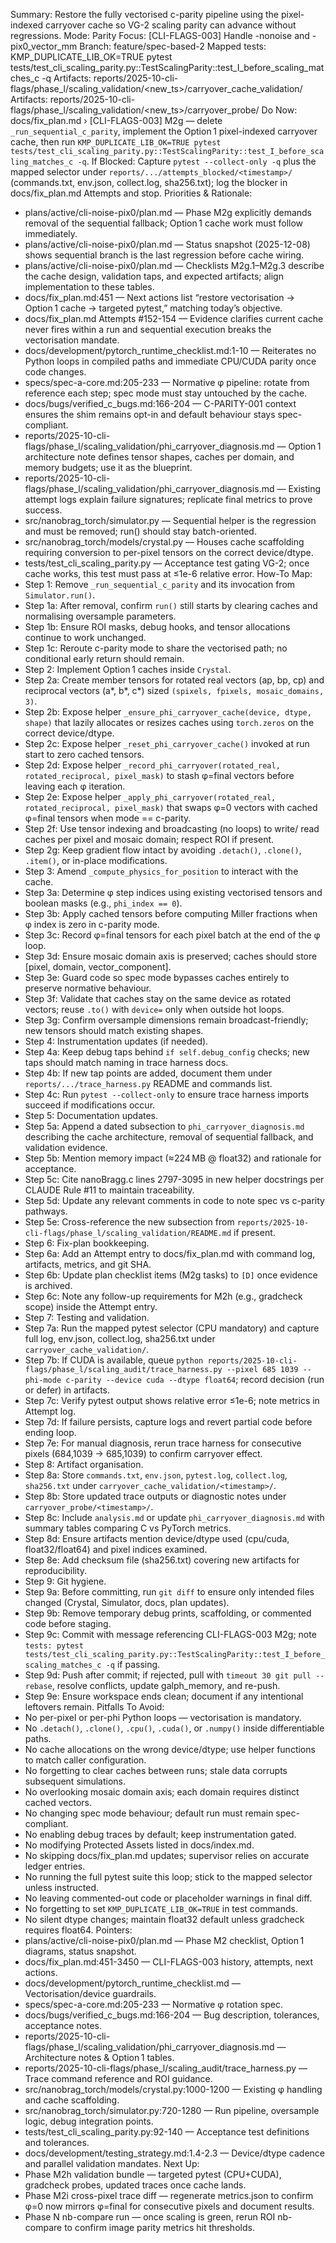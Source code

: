Summary: Restore the fully vectorised c-parity pipeline using the pixel-indexed carryover cache so VG-2 scaling parity can advance without regressions.
Mode: Parity
Focus: [CLI-FLAGS-003] Handle -nonoise and -pix0_vector_mm
Branch: feature/spec-based-2
Mapped tests: KMP_DUPLICATE_LIB_OK=TRUE pytest tests/test_cli_scaling_parity.py::TestScalingParity::test_I_before_scaling_matches_c -q
Artifacts: reports/2025-10-cli-flags/phase_l/scaling_validation/<new_ts>/carryover_cache_validation/
Artifacts: reports/2025-10-cli-flags/phase_l/scaling_validation/<new_ts>/carryover_probe/
Do Now: docs/fix_plan.md › [CLI-FLAGS-003] M2g — delete `_run_sequential_c_parity`, implement the Option 1 pixel-indexed carryover cache, then run `KMP_DUPLICATE_LIB_OK=TRUE pytest tests/test_cli_scaling_parity.py::TestScalingParity::test_I_before_scaling_matches_c -q`.
If Blocked: Capture `pytest --collect-only -q` plus the mapped selector under `reports/.../attempts_blocked/<timestamp>/` (commands.txt, env.json, collect.log, sha256.txt); log the blocker in docs/fix_plan.md Attempts and stop.
Priorities & Rationale:
- plans/active/cli-noise-pix0/plan.md — Phase M2g explicitly demands removal of the sequential fallback; Option 1 cache work must follow immediately.
- plans/active/cli-noise-pix0/plan.md — Status snapshot (2025-12-08) shows sequential branch is the last regression before cache wiring.
- plans/active/cli-noise-pix0/plan.md — Checklists M2g.1–M2g.3 describe the cache design, validation taps, and expected artifacts; align implementation to these tables.
- docs/fix_plan.md:451 — Next actions list “restore vectorisation → Option 1 cache → targeted pytest,” matching today’s objective.
- docs/fix_plan.md Attempts #152-154 — Evidence clarifies current cache never fires within a run and sequential execution breaks the vectorisation mandate.
- docs/development/pytorch_runtime_checklist.md:1-10 — Reiterates no Python loops in compiled paths and immediate CPU/CUDA parity once code changes.
- specs/spec-a-core.md:205-233 — Normative φ pipeline: rotate from reference each step; spec mode must stay untouched by the cache.
- docs/bugs/verified_c_bugs.md:166-204 — C-PARITY-001 context ensures the shim remains opt-in and default behaviour stays spec-compliant.
- reports/2025-10-cli-flags/phase_l/scaling_validation/phi_carryover_diagnosis.md — Option 1 architecture note defines tensor shapes, caches per domain, and memory budgets; use it as the blueprint.
- reports/2025-10-cli-flags/phase_l/scaling_validation/phi_carryover_diagnosis.md — Existing attempt logs explain failure signatures; replicate final metrics to prove success.
- src/nanobrag_torch/simulator.py — Sequential helper is the regression and must be removed; run() should stay batch-oriented.
- src/nanobrag_torch/models/crystal.py — Houses cache scaffolding requiring conversion to per-pixel tensors on the correct device/dtype.
- tests/test_cli_scaling_parity.py — Acceptance test gating VG-2; once cache works, this test must pass at ≤1e-6 relative error.
How-To Map:
- Step 1: Remove `_run_sequential_c_parity` and its invocation from `Simulator.run()`.
- Step 1a: After removal, confirm `run()` still starts by clearing caches and normalising oversample parameters.
- Step 1b: Ensure ROI masks, debug hooks, and tensor allocations continue to work unchanged.
- Step 1c: Reroute c-parity mode to share the vectorised path; no conditional early return should remain.
- Step 2: Implement Option 1 caches inside `Crystal`.
- Step 2a: Create member tensors for rotated real vectors (ap, bp, cp) and reciprocal vectors (a*, b*, c*) sized `(spixels, fpixels, mosaic_domains, 3)`.
- Step 2b: Expose helper `_ensure_phi_carryover_cache(device, dtype, shape)` that lazily allocates or resizes caches using `torch.zeros` on the correct device/dtype.
- Step 2c: Expose helper `_reset_phi_carryover_cache()` invoked at run start to zero cached tensors.
- Step 2d: Expose helper `_record_phi_carryover(rotated_real, rotated_reciprocal, pixel_mask)` to stash φ=final vectors before leaving each φ iteration.
- Step 2e: Expose helper `_apply_phi_carryover(rotated_real, rotated_reciprocal, pixel_mask)` that swaps φ=0 vectors with cached φ=final tensors when mode == c-parity.
- Step 2f: Use tensor indexing and broadcasting (no loops) to write/ read caches per pixel and mosaic domain; respect ROI if present.
- Step 2g: Keep gradient flow intact by avoiding `.detach()`, `.clone()`, `.item()`, or in-place modifications.
- Step 3: Amend `_compute_physics_for_position` to interact with the cache.
- Step 3a: Determine φ step indices using existing vectorised tensors and boolean masks (e.g., `phi_index == 0`).
- Step 3b: Apply cached tensors before computing Miller fractions when φ index is zero in c-parity mode.
- Step 3c: Record φ=final tensors for each pixel batch at the end of the φ loop.
- Step 3d: Ensure mosaic domain axis is preserved; caches should store [pixel, domain, vector_component].
- Step 3e: Guard code so spec mode bypasses caches entirely to preserve normative behaviour.
- Step 3f: Validate that caches stay on the same device as rotated vectors; reuse `.to()` with `device=` only when outside hot loops.
- Step 3g: Confirm oversample dimensions remain broadcast-friendly; new tensors should match existing shapes.
- Step 4: Instrumentation updates (if needed).
- Step 4a: Keep debug taps behind `if self.debug_config` checks; new taps should match naming in trace harness docs.
- Step 4b: If new tap points are added, document them under `reports/.../trace_harness.py` README and commands list.
- Step 4c: Run `pytest --collect-only` to ensure trace harness imports succeed if modifications occur.
- Step 5: Documentation updates.
- Step 5a: Append a dated subsection to `phi_carryover_diagnosis.md` describing the cache architecture, removal of sequential fallback, and validation evidence.
- Step 5b: Mention memory impact (≈224 MB @ float32) and rationale for acceptance.
- Step 5c: Cite nanoBragg.c lines 2797-3095 in new helper docstrings per CLAUDE Rule #11 to maintain traceability.
- Step 5d: Update any relevant comments in code to note spec vs c-parity pathways.
- Step 5e: Cross-reference the new subsection from `reports/2025-10-cli-flags/phase_l/scaling_validation/README.md` if present.
- Step 6: Fix-plan bookkeeping.
- Step 6a: Add an Attempt entry to docs/fix_plan.md with command log, artifacts, metrics, and git SHA.
- Step 6b: Update plan checklist items (M2g tasks) to `[D]` once evidence is archived.
- Step 6c: Note any follow-up requirements for M2h (e.g., gradcheck scope) inside the Attempt entry.
- Step 7: Testing and validation.
- Step 7a: Run the mapped pytest selector (CPU mandatory) and capture full log, env.json, collect.log, sha256.txt under `carryover_cache_validation/`.
- Step 7b: If CUDA is available, queue `python reports/2025-10-cli-flags/phase_l/scaling_audit/trace_harness.py --pixel 685 1039 --phi-mode c-parity --device cuda --dtype float64`; record decision (run or defer) in artifacts.
- Step 7c: Verify pytest output shows relative error ≤1e-6; note metrics in Attempt log.
- Step 7d: If failure persists, capture logs and revert partial code before ending loop.
- Step 7e: For manual diagnosis, rerun trace harness for consecutive pixels (684,1039 → 685,1039) to confirm carryover effect.
- Step 8: Artifact organisation.
- Step 8a: Store `commands.txt`, `env.json`, `pytest.log`, `collect.log`, `sha256.txt` under `carryover_cache_validation/<timestamp>/`.
- Step 8b: Store updated trace outputs or diagnostic notes under `carryover_probe/<timestamp>/`.
- Step 8c: Include `analysis.md` or update `phi_carryover_diagnosis.md` with summary tables comparing C vs PyTorch metrics.
- Step 8d: Ensure artifacts mention device/dtype used (cpu/cuda, float32/float64) and pixel indices examined.
- Step 8e: Add checksum file (sha256.txt) covering new artifacts for reproducibility.
- Step 9: Git hygiene.
- Step 9a: Before committing, run `git diff` to ensure only intended files changed (Crystal, Simulator, docs, plan updates).
- Step 9b: Remove temporary debug prints, scaffolding, or commented code before staging.
- Step 9c: Commit with message referencing CLI-FLAGS-003 M2g; note `tests: pytest tests/test_cli_scaling_parity.py::TestScalingParity::test_I_before_scaling_matches_c -q` if passing.
- Step 9d: Push after commit; if rejected, pull with `timeout 30 git pull --rebase`, resolve conflicts, update galph_memory, and re-push.
- Step 9e: Ensure workspace ends clean; document if any intentional leftovers remain.
Pitfalls To Avoid:
- No per-pixel or per-phi Python loops — vectorisation is mandatory.
- No `.detach()`, `.clone()`, `.cpu()`, `.cuda()`, or `.numpy()` inside differentiable paths.
- No cache allocations on the wrong device/dtype; use helper functions to match caller configuration.
- No forgetting to clear caches between runs; stale data corrupts subsequent simulations.
- No overlooking mosaic domain axis; each domain requires distinct cached vectors.
- No changing spec mode behaviour; default run must remain spec-compliant.
- No enabling debug traces by default; keep instrumentation gated.
- No modifying Protected Assets listed in docs/index.md.
- No skipping docs/fix_plan.md updates; supervisor relies on accurate ledger entries.
- No running the full pytest suite this loop; stick to the mapped selector unless instructed.
- No leaving commented-out code or placeholder warnings in final diff.
- No forgetting to set `KMP_DUPLICATE_LIB_OK=TRUE` in test commands.
- No silent dtype changes; maintain float32 default unless gradcheck requires float64.
Pointers:
- plans/active/cli-noise-pix0/plan.md — Phase M2 checklist, Option 1 diagrams, status snapshot.
- docs/fix_plan.md:451-3450 — CLI-FLAGS-003 history, attempts, next actions.
- docs/development/pytorch_runtime_checklist.md — Vectorisation/device guardrails.
- specs/spec-a-core.md:205-233 — Normative φ rotation spec.
- docs/bugs/verified_c_bugs.md:166-204 — Bug description, tolerances, acceptance notes.
- reports/2025-10-cli-flags/phase_l/scaling_validation/phi_carryover_diagnosis.md — Architecture notes & Option 1 tables.
- reports/2025-10-cli-flags/phase_l/scaling_audit/trace_harness.py — Trace command reference and ROI guidance.
- src/nanobrag_torch/models/crystal.py:1000-1200 — Existing φ handling and cache scaffolding.
- src/nanobrag_torch/simulator.py:720-1280 — Run pipeline, oversample logic, debug integration points.
- tests/test_cli_scaling_parity.py:92-140 — Acceptance test definitions and tolerances.
- docs/development/testing_strategy.md:1.4-2.3 — Device/dtype cadence and parallel validation mandates.
Next Up:
- Phase M2h validation bundle — targeted pytest (CPU+CUDA), gradcheck probes, updated traces once cache lands.
- Phase M2i cross-pixel trace diff — regenerate metrics.json to confirm φ=0 now mirrors φ=final for consecutive pixels and document results.
- Phase N nb-compare run — once scaling is green, rerun ROI nb-compare to confirm image parity metrics hit thresholds.
